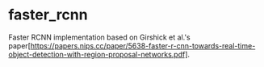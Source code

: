 # faster_rcnn

Faster RCNN implementation based on Girshick et al.'s paper[https://papers.nips.cc/paper/5638-faster-r-cnn-towards-real-time-object-detection-with-region-proposal-networks.pdf].
